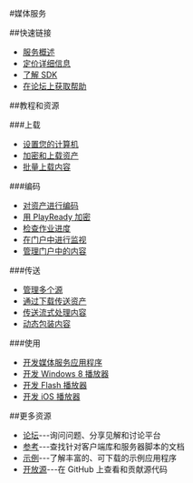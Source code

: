 ﻿<properties 
pageTitle="媒体服务 - Azure 微软云"
Metakeywords="媒体服务,Media Services,编码,PlayReady,流式处理,动态包装,播放器,加密,资产" 
description="用安全的方式为您随时随地跨设备传送媒体内容、提供可伸缩的端到端媒体解决方案。" 
services="Media Services" 
documentationCenter="Develop" 
authors="" 
manager="Tiffena" 
editor="Eric Chen" />
<tags ms.service="Media Services"
    ms.date=""
    wacn.date="06/29/2015"
    />

#媒体服务

##快速链接

-   [服务概述](/home/features/media-services)
-   [定价详细信息](/home/features/media-services/#price)
-   [了解 SDK](/develop/media-services/developer-tools)
-   [在论坛上获取帮助](https://social.msdn.microsoft.com/Forums/azure/zh-CN/home?forum=windowsazurezhchs)

##教程和资源

###上载

- [设置您的计算机](/zh-cn/documentation/articles/media-services-set-up-computer)
- [加密和上载资产](/zh-cn/documentation/articles/media-services-create-encrypted-asset-upload-storage)
- [批量上载内容](http://msdn.microsoft.com/zh-cn/library/azure/jj853022.aspx)


###编码

- [对资产进行编码](/zh-cn/documentation/articles/media-services-encode-asset)
- [用 PlayReady 加密](/zh-cn/documentation/articles/media-services-protect-asset)
- [检查作业进度](/zh-cn/documentation/articles/media-services-check-job-progress)
- [在门户中进行监视](/zh-cn/documentation/articles/media-services-monitor-services-account)
- [管理门户中的内容](/zh-cn/documentation/articles/media-services-manage-content)

###传送

- [管理多个源](/zh-cn/documentation/articles/media-services-manage-origins)
- [通过下载传送资产](/zh-cn/documentation/articles/media-services-deliver-asset-download)
- [传送流式处理内容](/zh-cn/documentation/articles/media-services-deliver-streaming-content)
- [动态包装内容](https://msdn.microsoft.com/zh-cn/library/azure/jj889436.aspx)

###使用

- [开发媒体服务应用程序](http://msdn.microsoft.com/zh-cn/library/dn223283.aspx)
- [开发 Windows 8 播放器](/zh-cn/documentation/articles/media-services-build-smooth-streaming-apps)
- [开发 Flash 播放器](/zh-cn/documentation/articles/media-services-use-osmf-smooth-streaming-client-plugin)
- [开发 iOS 播放器](/zh-cn/documentation/articles/media-services-use-ios-media-player-framework)

##更多资源

- [论坛](https://social.msdn.microsoft.com/Forums/azure/zh-CN/home?forum=windowsazurezhchs)---询问问题、分享见解和讨论平台
- [参考](http://msdn.microsoft.com/zh-cn/library/azure/hh973629)---查找针对客户端库和服务器脚本的文档
- [示例](http://code.msdn.microsoft.com/Windows-Azure-Media-040435f8)---了解丰富的、可下载的示例应用程序
- [开放源](https://github.com/windowsazure)---在 GitHub 上查看和贡献源代码
